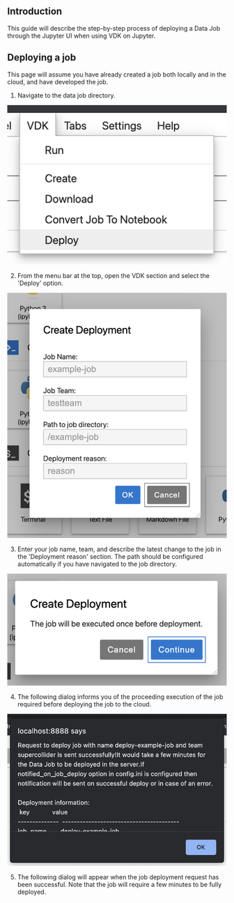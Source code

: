 ## Introduction

This guide will describe the step-by-step process of deploying a Data Job
through the Jupyter UI when using VDK on Jupyter.

## Deploying a job

This page will assume you have already created a job both locally and in the cloud,
and have developed the job.

1. Navigate to the data job directory.

![VDK dropdown menu](./vdk-menu.png)

2. From the menu bar at the top, open the VDK section and select the 'Deploy' option.

![VDK Deploy menu](./deploy-menu.png)

3. Enter your job name, team, and describe the latest change to the job in the
'Deployment reason' section. The path should be configured automatically if
   you have navigated to the job directory.

![The job will be executed before deployment](./run-job-notif.png)

4. The following dialog informs you of the proceeding execution of the job
required before deploying the job to the cloud.

![The dialog shown upon successful deploy](success-text.png)

5. The following dialog will appear when the job deployment request has been
successful. Note that the job will require a few minutes to be fully deployed.
